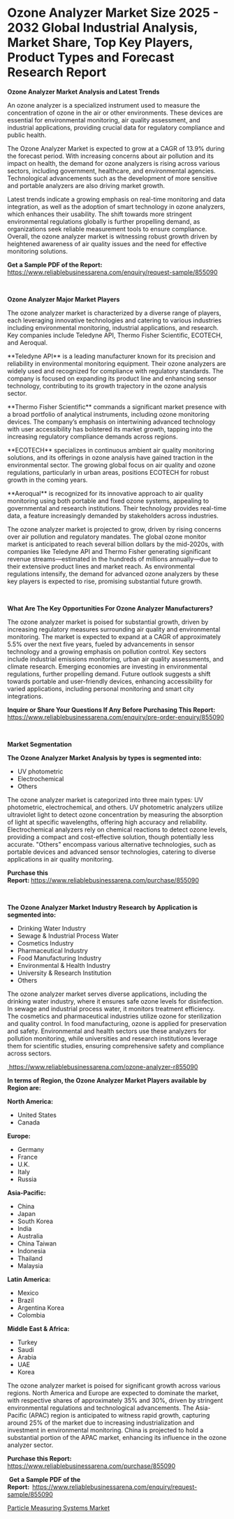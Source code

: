 <p><h1>Ozone Analyzer Market Size 2025 - 2032 Global Industrial Analysis, Market Share, Top Key Players, Product Types and Forecast Research Report</h1></p><p><strong>Ozone Analyzer Market Analysis and Latest Trends</strong></p>
<p><p>An ozone analyzer is a specialized instrument used to measure the concentration of ozone in the air or other environments. These devices are essential for environmental monitoring, air quality assessment, and industrial applications, providing crucial data for regulatory compliance and public health. </p><p>The Ozone Analyzer Market is expected to grow at a CAGR of 13.9% during the forecast period. With increasing concerns about air pollution and its impact on health, the demand for ozone analyzers is rising across various sectors, including government, healthcare, and environmental agencies. Technological advancements such as the development of more sensitive and portable analyzers are also driving market growth. </p><p>Latest trends indicate a growing emphasis on real-time monitoring and data integration, as well as the adoption of smart technology in ozone analyzers, which enhances their usability. The shift towards more stringent environmental regulations globally is further propelling demand, as organizations seek reliable measurement tools to ensure compliance. Overall, the ozone analyzer market is witnessing robust growth driven by heightened awareness of air quality issues and the need for effective monitoring solutions.</p></p>
<p><strong>Get a Sample PDF of the Report:&nbsp;</strong> <a href="https://www.reliablebusinessarena.com/enquiry/request-sample/855090?utm_campaign=2337&utm_medium=2&utm_source=Github&utm_content=ia&utm_term=17022025&utm_id=ozone-analyzer">https://www.reliablebusinessarena.com/enquiry/request-sample/855090</a></p>
<p>&nbsp;</p>
<p><strong>Ozone Analyzer Major Market Players</strong></p>
<p><p>The ozone analyzer market is characterized by a diverse range of players, each leveraging innovative technologies and catering to various industries including environmental monitoring, industrial applications, and research. Key companies include Teledyne API, Thermo Fisher Scientific, ECOTECH, and Aeroqual.</p><p>**Teledyne API** is a leading manufacturer known for its precision and reliability in environmental monitoring equipment. Their ozone analyzers are widely used and recognized for compliance with regulatory standards. The company is focused on expanding its product line and enhancing sensor technology, contributing to its growth trajectory in the ozone analysis sector.</p><p>**Thermo Fisher Scientific** commands a significant market presence with a broad portfolio of analytical instruments, including ozone monitoring devices. The company’s emphasis on intertwining advanced technology with user accessibility has bolstered its market growth, tapping into the increasing regulatory compliance demands across regions.</p><p>**ECOTECH** specializes in continuous ambient air quality monitoring solutions, and its offerings in ozone analysis have gained traction in the environmental sector. The growing global focus on air quality and ozone regulations, particularly in urban areas, positions ECOTECH for robust growth in the coming years.</p><p>**Aeroqual** is recognized for its innovative approach to air quality monitoring using both portable and fixed ozone systems, appealing to governmental and research institutions. Their technology provides real-time data, a feature increasingly demanded by stakeholders across industries.</p><p>The ozone analyzer market is projected to grow, driven by rising concerns over air pollution and regulatory mandates. The global ozone monitor market is anticipated to reach several billion dollars by the mid-2020s, with companies like Teledyne API and Thermo Fisher generating significant revenue streams—estimated in the hundreds of millions annually—due to their extensive product lines and market reach. As environmental regulations intensify, the demand for advanced ozone analyzers by these key players is expected to rise, promising substantial future growth.</p></p>
<p>&nbsp;</p>
<p><strong>What Are The Key Opportunities For Ozone Analyzer Manufacturers?</strong></p>
<p><p>The ozone analyzer market is poised for substantial growth, driven by increasing regulatory measures surrounding air quality and environmental monitoring. The market is expected to expand at a CAGR of approximately 5.5% over the next five years, fueled by advancements in sensor technology and a growing emphasis on pollution control. Key sectors include industrial emissions monitoring, urban air quality assessments, and climate research. Emerging economies are investing in environmental regulations, further propelling demand. Future outlook suggests a shift towards portable and user-friendly devices, enhancing accessibility for varied applications, including personal monitoring and smart city integrations.</p></p>
<p><strong>Inquire or Share Your Questions If Any Before Purchasing This Report:</strong> <a href="https://www.reliablebusinessarena.com/enquiry/pre-order-enquiry/855090?utm_campaign=2337&utm_medium=2&utm_source=Github&utm_content=ia&utm_term=17022025&utm_id=ozone-analyzer">https://www.reliablebusinessarena.com/enquiry/pre-order-enquiry/855090</a></p>
<p>&nbsp;</p>
<p><strong>Market Segmentation</strong></p>
<p><strong>The Ozone Analyzer Market Analysis by types is segmented into:</strong></p>
<p><ul><li>UV photometric</li><li>Electrochemical</li><li>Others</li></ul></p>
<p><p>The ozone analyzer market is categorized into three main types: UV photometric, electrochemical, and others. UV photometric analyzers utilize ultraviolet light to detect ozone concentration by measuring the absorption of light at specific wavelengths, offering high accuracy and reliability. Electrochemical analyzers rely on chemical reactions to detect ozone levels, providing a compact and cost-effective solution, though potentially less accurate. "Others" encompass various alternative technologies, such as portable devices and advanced sensor technologies, catering to diverse applications in air quality monitoring.</p></p>
<p><strong>Purchase this Report:&nbsp;</strong><a href="https://www.reliablebusinessarena.com/purchase/855090?utm_campaign=2337&utm_medium=2&utm_source=Github&utm_content=ia&utm_term=17022025&utm_id=ozone-analyzer">https://www.reliablebusinessarena.com/purchase/855090</a></p>
<p>&nbsp;</p>
<p><strong>The Ozone Analyzer Market Industry Research by Application is segmented into:</strong></p>
<p><ul><li>Drinking Water Industry</li><li>Sewage & Industrial Process Water</li><li>Cosmetics Industry</li><li>Pharmaceutical Industry</li><li>Food Manufacturing Industry</li><li>Environmental & Health Industry</li><li>University & Research Institution</li><li>Others</li></ul></p>
<p><p>The ozone analyzer market serves diverse applications, including the drinking water industry, where it ensures safe ozone levels for disinfection. In sewage and industrial process water, it monitors treatment efficiency. The cosmetics and pharmaceutical industries utilize ozone for sterilization and quality control. In food manufacturing, ozone is applied for preservation and safety. Environmental and health sectors use these analyzers for pollution monitoring, while universities and research institutions leverage them for scientific studies, ensuring comprehensive safety and compliance across sectors.</p></p>
<p><a href="https://www.reliablebusinessarena.com/ozone-analyzer-r855090?utm_campaign=2337&utm_medium=2&utm_source=Github&utm_content=ia&utm_term=17022025&utm_id=ozone-analyzer">&nbsp;https://www.reliablebusinessarena.com/ozone-analyzer-r855090</a></p>
<p><strong>In terms of Region, the Ozone Analyzer Market Players available by Region are:</strong></p>
<p>
    <p> <strong> North America: </strong>
        <ul>
            <li>United States</li>
            <li>Canada</li>
        </ul>
        </p> 
    <p> <strong> Europe: </strong>
        <ul>
            <li>Germany</li>
            <li>France</li>
            <li>U.K.</li>
            <li>Italy</li>
            <li>Russia</li>
        </ul>
        </p> 
    <p> <strong> Asia-Pacific: </strong>
        <ul>
            <li>China</li>
            <li>Japan</li>
            <li>South Korea</li>
            <li>India</li>
            <li>Australia</li>
            <li>China Taiwan</li>
            <li>Indonesia</li>
            <li>Thailand</li>
            <li>Malaysia</li>
        </ul>
        </p> 
    <p> <strong> Latin America: </strong>
        <ul>
            <li>Mexico</li>
            <li>Brazil</li>
            <li>Argentina Korea</li>
            <li>Colombia</li>
        </ul>
        </p> 
    <p> <strong> Middle East & Africa: </strong>
        <ul>
            <li>Turkey</li>
            <li>Saudi</li>
            <li>Arabia</li>
            <li>UAE</li>
            <li>Korea</li>
        </ul>
    </p>
    </p>
<p><p>The ozone analyzer market is poised for significant growth across various regions. North America and Europe are expected to dominate the market, with respective shares of approximately 35% and 30%, driven by stringent environmental regulations and technological advancements. The Asia-Pacific (APAC) region is anticipated to witness rapid growth, capturing around 25% of the market due to increasing industrialization and investment in environmental monitoring. China is projected to hold a substantial portion of the APAC market, enhancing its influence in the ozone analyzer sector.</p></p>
<p><strong>Purchase this Report: </strong><a href="https://www.reliablebusinessarena.com/purchase/855090?utm_campaign=2337&utm_medium=2&utm_source=Github&utm_content=ia&utm_term=17022025&utm_id=ozone-analyzer">https://www.reliablebusinessarena.com/purchase/855090</a></p>
<p>&nbsp;<strong>Get a Sample PDF of the Report:&nbsp;&nbsp;</strong><a href="https://www.reliablebusinessarena.com/enquiry/request-sample/855090?utm_campaign=2337&utm_medium=2&utm_source=Github&utm_content=ia&utm_term=17022025&utm_id=ozone-analyzer">https://www.reliablebusinessarena.com/enquiry/request-sample/855090</a></p>
<p><strong></strong></p>
<p><p><a href="https://github.com/lehumiston1971679/Market-Research-Report-List-1/blob/main/particle-measuring-systems-market.md?utm_campaign=2337&utm_medium=2&utm_source=Github&utm_content=ia&utm_term=17022025&utm_id=ozone-analyzer">Particle Measuring Systems Market</a></p></p>